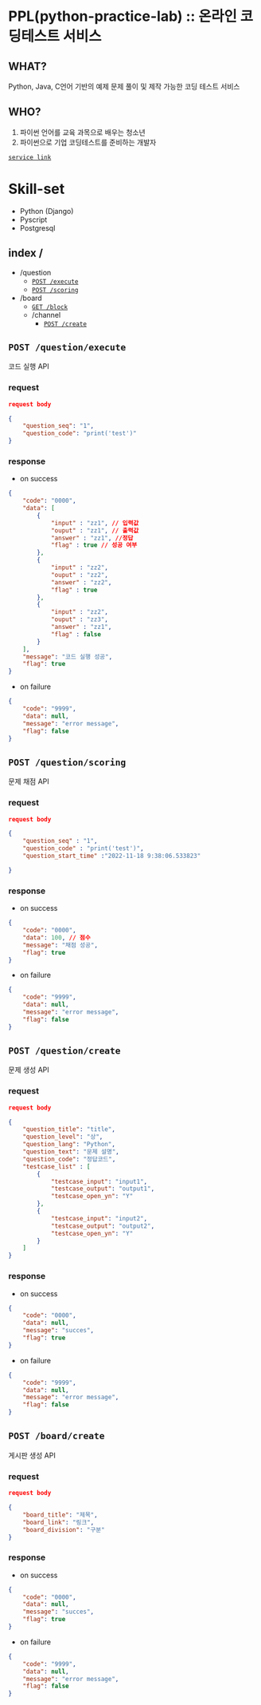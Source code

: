 # PPL(python-practice-lab) :: 온라인 코딩테스트 서비스

## WHAT? 
Python, Java, C언어 기반의 예제 문제 풀이 및 제작 가능한 코딩 테스트 서비스

## WHO? 
1) 파이썬 언어를 교육 과목으로 배우는 청소년
2) 파이썬으로 기업 코딩테스트를 준비하는 개발자


[`service link`](http://http://ssuppl.tk/)

# Skill-set

* Python (Django)
* Pyscript
* Postgresql

## index /
- /question
    - [`POST /execute`](#POST-questionexecute)
    - [`POST /scoring`](#POST-questionscoring)
- /board
    - [`GET /block`](#GET-apicoreblock)
    - /channel
        - [`POST /create`](#POST-apicorechannelupdateanchor)




## `POST /question/execute`
코드 실행  API
### request

```json
request body

{
    "question_seq": "1",
    "question_code": "print('test')"
}
```

### response

- on success

```json
{
    "code": "0000",
    "data": [
        {
            "input" : "zz1", // 입력값
            "ouput" : "zz1", // 출력값
            "answer" : "zz1", //정답
            "flag" : true // 성공 여부
        },
        {
            "input" : "zz2",
            "ouput" : "zz2",
            "answer" : "zz2", 
            "flag" : true
        },
        {
            "input" : "zz2",
            "ouput" : "zz3",
            "answer" : "zz1", 
            "flag" : false
        }
    ],
    "message": "코드 실행 성공",
    "flag": true
}
```
- on failure

```json
{
    "code": "9999",
    "data": null,
    "message": "error message",
    "flag": false
}
```

## `POST /question/scoring`
문제 채점  API
### request

```json
request body

{
    "question_seq" : "1",
    "question_code" : "print('test')",
    "question_start_time" :"2022-11-18 9:38:06.533823"

}
```

### response

- on success

```json
{
    "code": "0000",
    "data": 100, // 점수
    "message": "채점 성공",
    "flag": true
}
```
- on failure

```json
{
    "code": "9999",
    "data": null,
    "message": "error message",
    "flag": false
}
```



## `POST /question/create`
문제 생성  API
### request

```json
request body

{
    "question_title": "title",
    "question_level": "상",
    "question_lang": "Python",
    "question_text": "문제 설명",
    "question_code": "정답코드",
    "testcase_list" : [
        {
            "testcase_input": "input1",
            "testcase_output": "output1",
            "testcase_open_yn": "Y"
        },
        {
            "testcase_input": "input2",
            "testcase_output": "output2",
            "testcase_open_yn": "Y"
        }
    ]
}
```

### response

- on success

```json
{
    "code": "0000",
    "data": null,
    "message": "succes",
    "flag": true
}
```
- on failure

```json
{
    "code": "9999",
    "data": null,
    "message": "error message",
    "flag": false
}
```

## `POST /board/create`
게시판 생성  API
### request

```json
request body

{
    "board_title": "제목",
    "board_link": "링크",
    "board_division": "구분"
}
```

### response

- on success

```json
{
    "code": "0000",
    "data": null,
    "message": "succes",
    "flag": true
}
```
- on failure

```json
{
    "code": "9999",
    "data": null,
    "message": "error message",
    "flag": false
}
```
